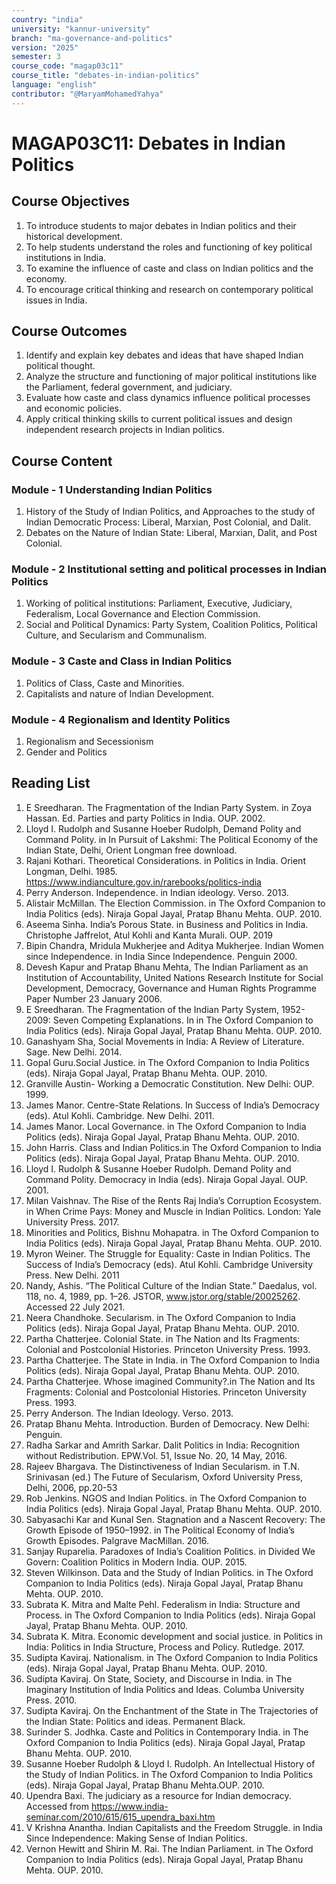 ```yaml
---
country: "india"
university: "kannur-university"
branch: "ma-governance-and-politics"
version: "2025"
semester: 3
course_code: "magap03c11"
course_title: "debates-in-indian-politics"
language: "english"
contributor: "@MaryamMohamedYahya"
---
```


# MAGAP03C11: Debates in Indian Politics

## Course Objectives
1. To introduce students to major debates in Indian politics and their historical development.
2. To help students understand the roles and functioning of key political institutions in India.
3. To examine the influence of caste and class on Indian politics and the economy.
4. To encourage critical thinking and research on contemporary political issues in India.

## Course Outcomes
1. Identify and explain key debates and ideas that have shaped Indian political thought.
2. Analyze the structure and functioning of major political institutions like the Parliament, federal government, and judiciary.
3. Evaluate how caste and class dynamics influence political processes and economic policies.
4. Apply critical thinking skills to current political issues and design independent research projects in Indian politics.

## Course Content

### Module - 1 Understanding Indian Politics
1. History of the Study of Indian Politics, and Approaches to the study of Indian Democratic Process: Liberal, Marxian, Post Colonial, and Dalit.
2. Debates on the Nature of Indian State: Liberal, Marxian, Dalit, and Post Colonial.

### Module - 2 Institutional setting and political processes in Indian Politics
1. Working of political institutions: Parliament, Executive, Judiciary, Federalism, Local Governance and Election Commission.
2. Social and Political Dynamics: Party System, Coalition Politics, Political Culture, and Secularism and Communalism.

### Module - 3 Caste and Class in Indian Politics
1. Politics of Class, Caste and Minorities.
2. Capitalists and nature of Indian Development.

### Module - 4 Regionalism and Identity Politics
1. Regionalism and Secessionism
2. Gender and Politics

## Reading List
1. E Sreedharan. The Fragmentation of the Indian Party System. in Zoya Hassan. Ed. Parties and party Politics in India. OUP. 2002.
2. Lloyd I. Rudolph and Susanne Hoeber Rudolph, Demand Polity and Command Polity. in In Pursuit of Lakshmi: The Political Economy of the Indian State, Delhi, Orient Longman free download.
3. Rajani Kothari. Theoretical Considerations. in Politics in India. Orient Longman, Delhi. 1985. https://www.indianculture.gov.in/rarebooks/politics-india
4. Perry Anderson. Independence. in Indian ideology. Verso. 2013.
5. Alistair McMillan. The Election Commission. in The Oxford Companion to India Politics (eds). Niraja Gopal Jayal, Pratap Bhanu Mehta. OUP. 2010.
6. Aseema Sinha. India’s Porous State. in Business and Politics in India. Christophe Jaffrelot, Atul Kohli and Kanta Murali. OUP. 2019
7. Bipin Chandra, Mridula Mukherjee and Aditya Mukherjee. Indian Women since Independence. in India Since Independence. Penguin 2000.
8. Devesh Kapur and Pratap Bhanu Mehta, The Indian Parliament as an Institution of Accountability, United Nations Research Institute for Social Development, Democracy, Governance and Human Rights Programme Paper Number 23 January 2006.
9. E Sreedharan. The Fragmentation of the Indian Party System, 1952-2009: Seven Competing Explanations. In in The Oxford Companion to India Politics (eds). Niraja Gopal Jayal, Pratap Bhanu Mehta. OUP. 2010.
10. Ganashyam Sha, Social Movements in India: A Review of Literature. Sage. New Delhi. 2014.
11. Gopal Guru.Social Justice. in The Oxford Companion to India Politics (eds). Niraja Gopal Jayal, Pratap Bhanu Mehta. OUP. 2010.
12. Granville Austin- Working a Democratic Constitution. New Delhi: OUP. 1999.
13. James Manor. Centre-State Relations. In Success of India’s Democracy (eds). Atul Kohli. Cambridge. New Delhi. 2011.
14. James Manor. Local Governance. in The Oxford Companion to India Politics (eds). Niraja Gopal Jayal, Pratap Bhanu Mehta. OUP. 2010.
15. John Harris. Class and Indian Politics.in The Oxford Companion to India Politics (eds). Niraja Gopal Jayal, Pratap Bhanu Mehta. OUP. 2010.
16. Lloyd I. Rudolph & Susanne Hoeber Rudolph. Demand Polity and Command Polity. Democracy in India (eds). Niraja Gopal Jayal. OUP. 2001.
17. Milan Vaishnav. The Rise of the Rents Raj India’s Corruption Ecosystem. in When Crime Pays: Money and Muscle in Indian Politics. London: Yale University Press. 2017.
18. Minorities and Politics, Bishnu Mohapatra. in The Oxford Companion to India Politics (eds). Niraja Gopal Jayal, Pratap Bhanu Mehta. OUP. 2010.
19. Myron Weiner. The Struggle for Equality: Caste in Indian Politics. The Success of India’s Democracy (eds). Atul Kohli. Cambridge University Press. New Delhi. 2011
20. Nandy, Ashis. “The Political Culture of the Indian State.” Daedalus, vol. 118, no. 4, 1989, pp. 1–26. JSTOR, www.jstor.org/stable/20025262. Accessed 22 July 2021. 
21. Neera Chandhoke. Secularism. in The Oxford Companion to India Politics (eds). Niraja Gopal Jayal, Pratap Bhanu Mehta. OUP. 2010.
22. Partha Chatterjee. Colonial State. in The Nation and Its Fragments: Colonial and Postcolonial Histories. Princeton University Press. 1993.
23. Partha Chatterjee. The State in India. in The Oxford Companion to India Politics (eds). Niraja Gopal Jayal, Pratap Bhanu Mehta. OUP. 2010.
24. Partha Chatterjee. Whose imagined Community?.in The Nation and Its Fragments: Colonial and Postcolonial Histories. Princeton University Press. 1993.
25. Perry Anderson. The Indian Ideology. Verso. 2013.
26. Pratap Bhanu Mehta. Introduction. Burden of Democracy. New Delhi: Penguin.
27. Radha Sarkar and Amrith Sarkar. Dalit Politics in India: Recognition without Redistribution. EPW.Vol. 51, Issue No. 20, 14 May, 2016.
28. Rajeev Bhargava. The Distinctiveness of Indian Secularism. in T.N. Srinivasan (ed.) The Future of Secularism, Oxford University Press, Delhi, 2006, pp.20-53
29. Rob Jenkins. NGOS and Indian Politics. in The Oxford Companion to India Politics (eds). Niraja Gopal Jayal, Pratap Bhanu Mehta. OUP. 2010.
30. Sabyasachi Kar and Kunal Sen. Stagnation and a Nascent Recovery: The Growth Episode of 1950–1992. in The Political Economy of India’s Growth Episodes. Palgrave MacMillan. 2016.
31. Sanjay Ruparelia. Paradoxes of India’s Coalition Politics. in Divided We Govern: Coalition Politics in Modern India. OUP. 2015.
32. Steven Wilkinson. Data and the Study of Indian Politics. in The Oxford Companion to India Politics (eds). Niraja Gopal Jayal, Pratap Bhanu Mehta. OUP. 2010.
33. Subrata K. Mitra and Malte Pehl. Federalism in India: Structure and Process. in The Oxford Companion to India Politics (eds). Niraja Gopal Jayal, Pratap Bhanu Mehta. OUP. 2010.
34. Subrata K. Mitra. Economic development and social justice. in Politics in India: Politics in India Structure, Process and Policy. Rutledge. 2017.
35. Sudipta Kaviraj. Nationalism. in The Oxford Companion to India Politics (eds). Niraja Gopal Jayal, Pratap Bhanu Mehta. OUP. 2010.
36. Sudipta Kaviraj. On State, Society, and Discourse in India. in The Imaginary Institution of India Politics and Ideas. Columba University Press. 2010.
37. Sudipta Kaviraj. On the Enchantment of the State in The Trajectories of the Indian State: Politics and ideas. Permanent Black.
38. Surinder S. Jodhka. Caste and Politics in Contemporary India. in The Oxford Companion to India Politics (eds). Niraja Gopal Jayal, Pratap Bhanu Mehta. OUP. 2010.
39. Susanne Hoeber Rudolph & Lloyd I. Rudolph. An Intellectual History of the Study of Indian Politics. in The Oxford Companion to India Politics (eds). Niraja Gopal Jayal, Pratap Bhanu Mehta.OUP. 2010.
40. Upendra Baxi. The judiciary as a resource for Indian democracy. Accessed from https://www.india-seminar.com/2010/615/615_upendra_baxi.htm
41. V Krishna Anantha. Indian Capitalists and the Freedom Struggle. in India Since Independence: Making Sense of Indian Politics.
42. Vernon Hewitt and Shirin M. Rai. The Indian Parliament. in The Oxford Companion to India Politics (eds). Niraja Gopal Jayal, Pratap Bhanu Mehta. OUP. 2010.
